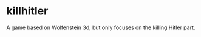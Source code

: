 killhitler
==========

A game based on Wolfenstein 3d, but only focuses on the killing Hitler part.
